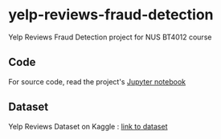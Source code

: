 # yelp-reviews-fraud-detection
Yelp Reviews Fraud Detection project for NUS BT4012 course

## Code 
For source code, read the project's [Jupyter notebook](https://github.com/lihuicham/yelp-reviews-fraud-detection/blob/main/code.ipynb)

## Dataset 
Yelp Reviews Dataset on Kaggle : [link to dataset](https://www.kaggle.com/datasets/ahmeddheyaa/yelpreviwsdb)
